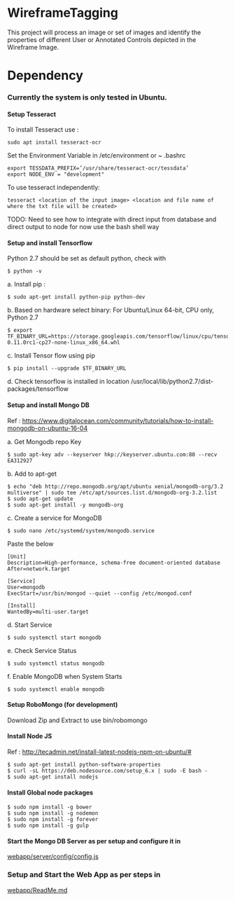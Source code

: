 # WireframeTagging
This project will process an image or set of images and identify the properties of different User or Annotated Controls depicted in the Wireframe Image.  

# Dependency

### Currently the system is only tested in Ubuntu.

#### Setup Tesseract
To install Tesseract use :
```
sudo apt install tesseract-ocr
```
Set the Environment Variable in /etc/environment or ~ .bashrc
```
export TESSDATA_PREFIX=’/usr/share/tesseract-ocr/tessdata’
export NODE_ENV = "development"
```
To use tesseract independently:
```
tesseract <location of the input image> <location and file name of where the txt file will be created>
```
TODO: Need to see how to integrate with direct input from database and direct output to node
 for now use the bash shell way

#### Setup and install Tensorflow
Python 2.7 should be set as default python, check with
```
$ python -v
```
a. Install pip :
```
$ sudo apt-get install python-pip python-dev
```
b. Based on hardware select binary:
For Ubuntu/Linux 64-bit, CPU only, Python 2.7
```
$ export TF_BINARY_URL=https://storage.googleapis.com/tensorflow/linux/cpu/tensorflow-0.11.0rc1-cp27-none-linux_x86_64.whl
```
c. Install Tensor flow using pip
```
$ pip install --upgrade $TF_BINARY_URL
```
d. Check tensorflow is installed in location
   /usr/local/lib/python2.7/dist-packages/tensorflow

#### Setup and install Mongo DB
Ref : https://www.digitalocean.com/community/tutorials/how-to-install-mongodb-on-ubuntu-16-04

a. Get Mongodb repo Key
```    
$ sudo apt-key adv --keyserver hkp://keyserver.ubuntu.com:80 --recv EA312927
```
b. Add to apt-get
```    
$ echo "deb http://repo.mongodb.org/apt/ubuntu xenial/mongodb-org/3.2 multiverse" | sudo tee /etc/apt/sources.list.d/mongodb-org-3.2.list
$ sudo apt-get update
$ sudo apt-get install -y mongodb-org
```
c. Create a service for MongoDB
```
$ sudo nano /etc/systemd/system/mongodb.service
```
Paste the below
```	
[Unit]
Description=High-performance, schema-free document-oriented database
After=network.target

[Service]
User=mongodb
ExecStart=/usr/bin/mongod --quiet --config /etc/mongod.conf

[Install]
WantedBy=multi-user.target
```	
d. Start Service
```
$ sudo systemctl start mongodb
```
e. Check Service Status
```    
$ sudo systemctl status mongodb
```
f. Enable MongoDB when System Starts
```    
$ sudo systemctl enable mongodb
```
#### Setup RoboMongo (for development)
Download Zip and Extract to use bin/robomongo
#### Install Node JS
Ref : http://tecadmin.net/install-latest-nodejs-npm-on-ubuntu/#
```	
$ sudo apt-get install python-software-properties
$ curl -sL https://deb.nodesource.com/setup_6.x | sudo -E bash -
$ sudo apt-get install nodejs
```	
#### Install Global node packages
```	
$ sudo npm install -g bower
$ sudo npm install -g nodemon
$ sudo npm install -g forever
$ sudo npm install -g gulp
```

#### Start the Mongo DB Server as per setup and configure it in
[webapp/server/config/config.js](webapp/server/config/config.js)
    
### Setup and Start the Web App as per steps in 
[webapp/ReadMe.md](webapp/ReadMe.md)
